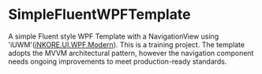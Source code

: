 # SimpleFluentWPFTemplate
A simple Fluent style WPF Template with a NavigationView using 'iUWM'([iNKORE.UI.WPF.Modern](https://github.com/iNKORE-NET/UI.WPF.Modern/)).
This is a training project. The template adopts the MVVM architectural pattern, however the navigation component needs ongoing improvements to meet production-ready standards.
